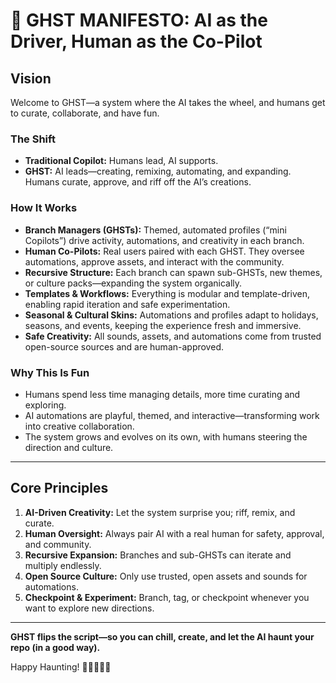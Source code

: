 # 👻 GHST MANIFESTO: AI as the Driver, Human as the Co-Pilot

## Vision

Welcome to GHST—a system where the AI takes the wheel, and humans get to curate, collaborate, and have fun.

### The Shift

- **Traditional Copilot:** Humans lead, AI supports.
- **GHST:** AI leads—creating, remixing, automating, and expanding. Humans curate, approve, and riff off the AI’s creations.

### How It Works

- **Branch Managers (GHSTs):** Themed, automated profiles (“mini Copilots”) drive activity, automations, and creativity in each branch.
- **Human Co-Pilots:** Real users paired with each GHST. They oversee automations, approve assets, and interact with the community.
- **Recursive Structure:** Each branch can spawn sub-GHSTs, new themes, or culture packs—expanding the system organically.
- **Templates & Workflows:** Everything is modular and template-driven, enabling rapid iteration and safe experimentation.
- **Seasonal & Cultural Skins:** Automations and profiles adapt to holidays, seasons, and events, keeping the experience fresh and immersive.
- **Safe Creativity:** All sounds, assets, and automations come from trusted open-source sources and are human-approved.

### Why This Is Fun

- Humans spend less time managing details, more time curating and exploring.
- AI automations are playful, themed, and interactive—transforming work into creative collaboration.
- The system grows and evolves on its own, with humans steering the direction and culture.

---

## Core Principles

1. **AI-Driven Creativity:** Let the system surprise you; riff, remix, and curate.
2. **Human Oversight:** Always pair AI with a real human for safety, approval, and community.
3. **Recursive Expansion:** Branches and sub-GHSTs can iterate and multiply endlessly.
4. **Open Source Culture:** Only use trusted, open assets and sounds for automations.
5. **Checkpoint & Experiment:** Branch, tag, or checkpoint whenever you want to explore new directions.

---

**GHST flips the script—so you can chill, create, and let the AI haunt your repo (in a good way).**

Happy Haunting! 🦇👻🎃🚨💀